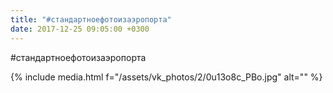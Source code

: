 ```yaml
---
title: "#стандартноефотоизаэропорта"
date: 2017-12-25 09:05:00 +0300
---
```


#стандартноефотоизаэропорта

{% include media.html f="/assets/vk_photos/2/0u13o8c_PBo.jpg" alt="" %}
